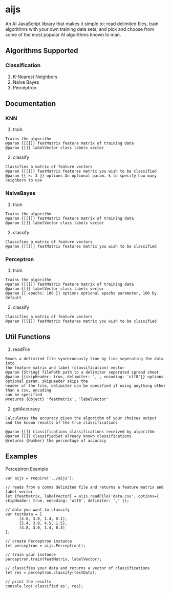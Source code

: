 # aijs
An AI JavaScript library that makes it simple to; read delimited files, train algorithms with your own training data sets, and pick and choose from some of the most popular AI algorithms known to man.

## Algorithms Supported
### Classification
1. K-Nearest Neighbors
2. Naive Bayes
3. Perceptron

## Documentation
### KNN
1. train
```
Trains the algorithm
@param {[[]]} featMatrix feature matrix of training data
@param {[]} labelVector class labels vector
```

2. classify
```
Classifies a matrix of feature vectors
@param {[[]]} featMatrix features matrix you wish to be classified
@param {{ k: 3 }} options An optional param. k to specify how many neighbors to use
```

### NaiveBayes
1. train
```
Trains the algorithm
@param {[[]]} featMatrix feature matrix of training data
@param {[]} labelVector class labels vector
```

2. classify
```
Classifies a matrix of feature vectors
@param {[[]]} featMatrix features matrix you wish to be classified
```

### Perceptron
1. train
```
Trains the algorithm
@param {[[]]} featMatrix feature matrix of training data
@param {[]} labelVector class labels vector
@param {{ epochs: 100 }} options optional epochs parameter, 100 by default
```

2. classify
```
Classifies a matrix of feature vectors
@param {[[]]} featMatrix features matrix you wish to be classified
```

## Util Functions
1. readFile
```
Reads a delimited file synchronously line by line seperating the data into
the feature matrix and label (classification) vector
@param {String} filePath path to a delimiter seperated spread sheet
@param {{skipHeader: true, delimiter: ',', encoding: 'utf8'}} options optional param. skipHeader skips the 
header of the file, delimiter can be specified if using anything other than a csv, encoding
can be specified
@returns {Object} 'featMatrix', 'labelVector'
```

2. getAccuracy
```
Calculates the accuracy given the algorithm of your choices output 
and the known results of the true classifications 

@param {[]} classifications classifications received by algorithm
@param {[]} classifiedSet already known classifications
@returns {Number} the percentage of accuracy
```

## Examples

Perceptron Example
```
var aijs = require('../aijs');

// reads from a comma delimited file and returns a feature matrix and label vector
let {featMatrix, labelVector} = aijs.readFile('data.csv', options={ skipHeader: true, encoding: 'utf8', delimiter: ',' });

// data you want to classify                                          
var testData = [
      [4.8, 3.0, 1.4, 0.1], 
      [5.4, 3.0, 4.5, 1.5], 
      [4.8, 3.0, 1.4, 0.3] 
];

// create Perceptron instance
let perceptron = aijs.Perceptron();

// train your instance
perceptron.train(featMatrix, labelVector);

// classifies your data and returns a vector of classifications
let res = perceptron.classify(testData);

// print the results
console.log('classified as', res);
```
